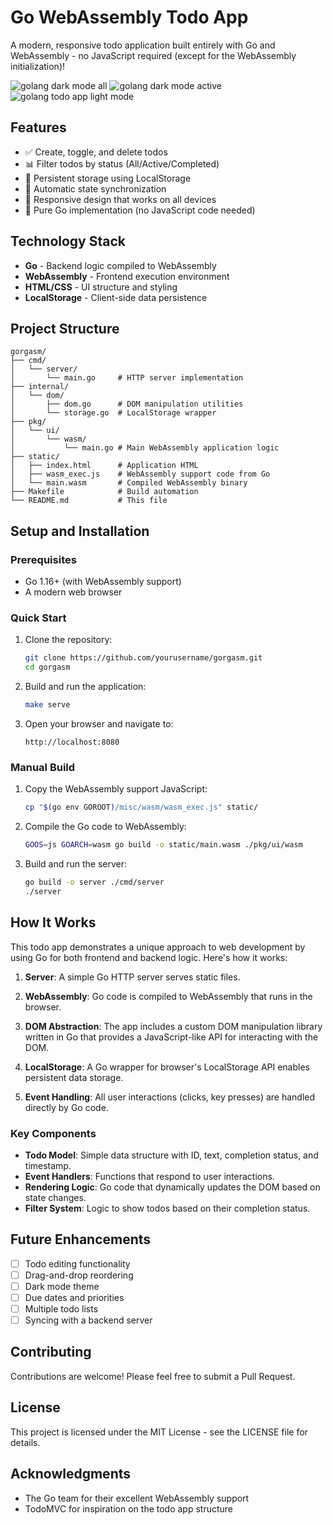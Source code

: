 # Go WebAssembly Todo App

A modern, responsive todo application built entirely with Go and WebAssembly - no JavaScript required (except for the
WebAssembly initialization)!

![golang dark mode all](https://github.com/user-attachments/assets/98709662-d94d-4c4d-a05f-0f8494a2c4d7)
![golang dark mode active](https://github.com/user-attachments/assets/f8b72ae1-c414-4e05-af39-516b81ca5914)
![golang todo app light mode](https://github.com/user-attachments/assets/428e7382-ac7a-4545-b598-3bda1f6b61d4)

## Features

- ✅ Create, toggle, and delete todos
- 📊 Filter todos by status (All/Active/Completed)
- 💾 Persistent storage using LocalStorage
- 🔄 Automatic state synchronization
- 📱 Responsive design that works on all devices
- 🚀 Pure Go implementation (no JavaScript code needed)

## Technology Stack

- **Go** - Backend logic compiled to WebAssembly
- **WebAssembly** - Frontend execution environment
- **HTML/CSS** - UI structure and styling
- **LocalStorage** - Client-side data persistence

## Project Structure

```
gorgasm/
├── cmd/
│   └── server/
│       └── main.go     # HTTP server implementation
├── internal/
│   └── dom/
│       ├── dom.go      # DOM manipulation utilities
│       └── storage.go  # LocalStorage wrapper
├── pkg/
│   └── ui/
│       └── wasm/
│           └── main.go # Main WebAssembly application logic
├── static/
│   ├── index.html      # Application HTML
│   ├── wasm_exec.js    # WebAssembly support code from Go
│   └── main.wasm       # Compiled WebAssembly binary
├── Makefile            # Build automation
└── README.md           # This file
```

## Setup and Installation

### Prerequisites

- Go 1.16+ (with WebAssembly support)
- A modern web browser

### Quick Start

1. Clone the repository:
   ```bash
   git clone https://github.com/yourusername/gorgasm.git
   cd gorgasm
   ```

2. Build and run the application:
   ```bash
   make serve
   ```

3. Open your browser and navigate to:
   ```
   http://localhost:8080
   ```

### Manual Build

1. Copy the WebAssembly support JavaScript:
   ```bash
   cp "$(go env GOROOT)/misc/wasm/wasm_exec.js" static/
   ```

2. Compile the Go code to WebAssembly:
   ```bash
   GOOS=js GOARCH=wasm go build -o static/main.wasm ./pkg/ui/wasm
   ```

3. Build and run the server:
   ```bash
   go build -o server ./cmd/server
   ./server
   ```

## How It Works

This todo app demonstrates a unique approach to web development by using Go for both frontend and backend logic. Here's
how it works:

1. **Server**: A simple Go HTTP server serves static files.

2. **WebAssembly**: Go code is compiled to WebAssembly that runs in the browser.

3. **DOM Abstraction**: The app includes a custom DOM manipulation library written in Go that provides a JavaScript-like
   API for interacting with the DOM.

4. **LocalStorage**: A Go wrapper for browser's LocalStorage API enables persistent data storage.

5. **Event Handling**: All user interactions (clicks, key presses) are handled directly by Go code.

### Key Components

- **Todo Model**: Simple data structure with ID, text, completion status, and timestamp.
- **Event Handlers**: Functions that respond to user interactions.
- **Rendering Logic**: Go code that dynamically updates the DOM based on state changes.
- **Filter System**: Logic to show todos based on their completion status.

## Future Enhancements

- [ ] Todo editing functionality
- [ ] Drag-and-drop reordering
- [ ] Dark mode theme
- [ ] Due dates and priorities
- [ ] Multiple todo lists
- [ ] Syncing with a backend server

## Contributing

Contributions are welcome! Please feel free to submit a Pull Request.

## License

This project is licensed under the MIT License - see the LICENSE file for details.

## Acknowledgments

- The Go team for their excellent WebAssembly support
- TodoMVC for inspiration on the todo app structure
